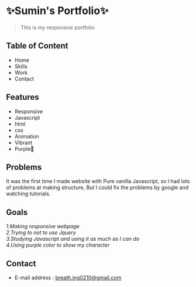  #  ✨Sumin's Portfolio✨
>This is my responsive portfolio 


## Table of Content 
* Home
* Skills 
* Work 
* Contact 

## Features 
* Responsive 
* Javascript
* html 
* css
* Animation 
* Vibrant 
* Purple💜 

## Problems 
It was the first time I made website with Pure vanilla Javascript, so I had lots of problems at making structure, But I could fix the problems by google and watching tutorials. 

## Goals 
_1.Making responsive webpage <br>_
_2.Trying to not to use Jquery <br>_
_3.Studying Javascript and using it as much as I can do <br>_
_4.Using purple color to show my character <br>_


## Contact 

* E-mail address : <breath.ing0210@gmail.com>

